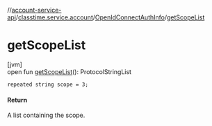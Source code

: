 //[account-service-api](../../../index.md)/[classtime.service.account](../index.md)/[OpenIdConnectAuthInfo](index.md)/[getScopeList](get-scope-list.md)

# getScopeList

[jvm]\
open fun [getScopeList](get-scope-list.md)(): ProtocolStringList

`repeated string scope = 3;`

#### Return

A list containing the scope.
